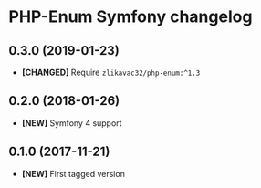 # PHP-Enum Symfony changelog

## 0.3.0 (2019-01-23)

* **[CHANGED]** Require `zlikavac32/php-enum:^1.3`

## 0.2.0 (2018-01-26)

* **[NEW]** Symfony 4 support

## 0.1.0 (2017-11-21)

* **[NEW]** First tagged version
